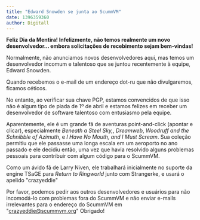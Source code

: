 ```yaml
---
title: "Edward Snowden se junta ao ScummVM"
date: 1396359360
author: Digitall
---
```


**Feliz Dia da Mentira! Infelizmente, não temos realmente um novo desenvolvedor... embora solicitações de recebimento sejam bem-vindas!**

Normalmente, não anunciamos novos desenvolvedores aqui, mas temos um desenvolvedor incomum e talentoso que se juntou recentemente à equipe, Edward Snowden.

Quando recebemos o e-mail de um endereço dot-ru que não divulgaremos, ficamos céticos.

No entanto, ao verificar sua chave PGP, estamos convencidos de que isso não é algum tipo de piada de 1º de abril e estamos felizes em receber um desenvolvedor de software talentoso com entusiasmo pela equipe.

Aparentemente, ele é um grande fã de aventuras point-and-click (apontar e clicar), especialmente *Beneath a Steel Sky,*, *Dreamweb*, *Woodruff and the Schnibble of Azimuth*, e *I Have No Mouth, and I Must Scream*. Sua coleção permitiu que ele passasse uma longa escala em um aeroporto no ano passado e ele decidiu então, uma vez que havia resolvido alguns problemas pessoais para contribuir com algum código para o ScummVM.

Como um ávido fã de Larry Niven, ele trabalhará inicialmente no suporte da engine TSaGE para *Return to Ringworld* junto com Strangerke, e usará o apelido "crazyeddie"

Por favor, podemos pedir aos outros desenvolvedores e usuários para não incomodá-lo com problemas fora do ScummVM e não enviar e-mails irrelevantes para o endereço do ScummVM em "crazyeddie@scummvm.org" Obrigado!
